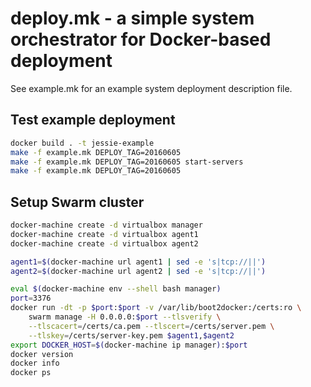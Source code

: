 # deploy.mk - a simple system orchestrator for Docker-based deployment

See example.mk for an example system deployment description file.

## Test example deployment

```bash
docker build . -t jessie-example
make -f example.mk DEPLOY_TAG=20160605
make -f example.mk DEPLOY_TAG=20160605 start-servers
make -f example.mk DEPLOY_TAG=20160605
```

## Setup Swarm cluster

```bash
docker-machine create -d virtualbox manager
docker-machine create -d virtualbox agent1
docker-machine create -d virtualbox agent2

agent1=$(docker-machine url agent1 | sed -e 's|tcp://||')
agent2=$(docker-machine url agent2 | sed -e 's|tcp://||')

eval $(docker-machine env --shell bash manager)
port=3376
docker run -dt -p $port:$port -v /var/lib/boot2docker:/certs:ro \
    swarm manage -H 0.0.0.0:$port --tlsverify \
    --tlscacert=/certs/ca.pem --tlscert=/certs/server.pem \
    --tlskey=/certs/server-key.pem $agent1,$agent2
export DOCKER_HOST=$(docker-machine ip manager):$port
docker version
docker info
docker ps
```
